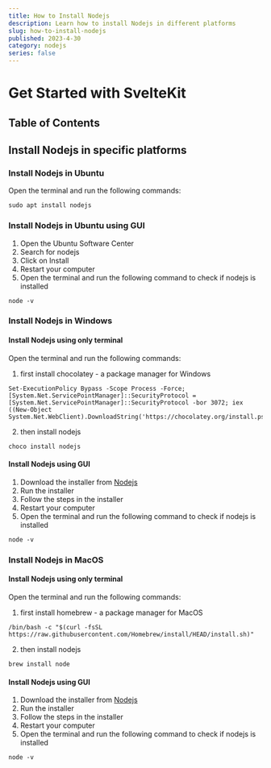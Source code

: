 ```yaml
---
title: How to Install Nodejs
description: Learn how to install Nodejs in different platforms
slug: how-to-install-nodejs
published: 2023-4-30
category: nodejs
series: false
---
```


# Get Started with SvelteKit

## Table of Contents

## Install Nodejs in specific platforms

### Install Nodejs in Ubuntu

Open the terminal and run the following commands:

```bash:terminal
sudo apt install nodejs
```

### Install Nodejs in Ubuntu using GUI

1. Open the Ubuntu Software Center
2. Search for nodejs
3. Click on Install
4. Restart your computer
5. Open the terminal and run the following command to check if nodejs is installed

```bash:terminal
node -v
```

### Install Nodejs in Windows

#### Install Nodejs using only terminal

Open the terminal and run the following commands:

1. first install chocolatey - a package manager for Windows

```bash:terminal
Set-ExecutionPolicy Bypass -Scope Process -Force; [System.Net.ServicePointManager]::SecurityProtocol = [System.Net.ServicePointManager]::SecurityProtocol -bor 3072; iex ((New-Object System.Net.WebClient).DownloadString('https://chocolatey.org/install.ps1'))
```

2. then install nodejs

```bash:terminal
choco install nodejs
```

#### Install Nodejs using GUI

1. Download the installer from [Nodejs](https://nodejs.org/en/download/)
2. Run the installer
3. Follow the steps in the installer
4. Restart your computer
5. Open the terminal and run the following command to check if nodejs is installed

```bash:terminal
node -v
```

### Install Nodejs in MacOS

#### Install Nodejs using only terminal

Open the terminal and run the following commands:

1. first install homebrew - a package manager for MacOS

```bash:terminal
/bin/bash -c "$(curl -fsSL https://raw.githubusercontent.com/Homebrew/install/HEAD/install.sh)"
```

2. then install nodejs

```bash:terminal
brew install node
```

#### Install Nodejs using GUI

1. Download the installer from [Nodejs](https://nodejs.org/en/download/)
2. Run the installer
3. Follow the steps in the installer
4. Restart your computer
5. Open the terminal and run the following command to check if nodejs is installed

```bash:terminal
node -v
```
